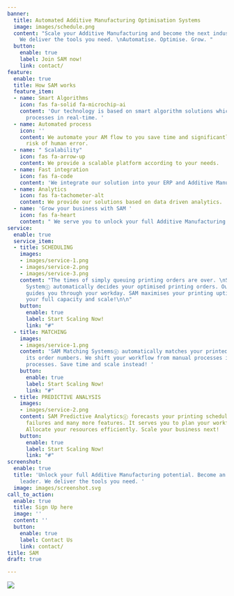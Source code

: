 ```yaml
---
banner:
  title: Automated Additive Manufacturing Optimisation Systems
  image: images/schedule.png
  content: "Scale your Additive Manufacturing and become the next industrial leader.
    We deliver the tools you need. \nAutomatise. Optimise. Grow. "
  button:
    enable: true
    label: Join SAM now!
    link: contact/
feature:
  enable: true
  title: How SAM works
  feature_item:
  - name: Smart Algorithms
    icon: fas fa-solid fa-microchip-ai
    content: 'Our technology is based on smart algorithm solutions which optimise
      processes in real-time. '
  - name: Automated process
    icon: ''
    content: We automate your AM flow to you save time and significantly reduce the
      risk of human error.
  - name: " Scalability"
    icon: fas fa-arrow-up
    content: We provide a scalable platform according to your needs.
  - name: Fast integration
    icon: fas fa-code
    content: 'We integrate our solution into your ERP and Additive Manufacturing Systems. '
  - name: Analytics
    icon: fas fa-tachometer-alt
    content: We provide our solutions based on data driven analytics.
  - name: 'Grow your business with SAM '
    icon: fas fa-heart
    content: " We serve you to unlock your full Additive Manufacturing."
service:
  enable: true
  service_item:
  - title: SCHEDULING
    images:
    - images/service-1.png
    - images/service-2.png
    - images/service-3.png
    content: "The times of simply queuing printing orders are over. \nSAM Scheduling
      Systemⓒ automatically decides your optimised printing orders. Our dashboard
      guides you through your workday. SAM maximises your printing uptime. Unlock
      your full capacity and scale!\n\n"
    button:
      enable: true
      label: Start Scaling Now!
      link: "#"
  - title: MATCHING
    images:
    - images/service-1.png
    content: 'SAM Matching Systemsⓒ automatically matches your printed objects with
      its order numbers. We shift your workflow from manual processes into fully automated
      processes. Save time and scale instead! '
    button:
      enable: true
      label: Start Scaling Now!
      link: "#"
  - title: PREDICTIVE ANALYSIS
    images:
    - images/service-2.png
    content: SAM Predictive Analyticsⓒ forecasts your printing schedules, printer
      failures and many more features. It serves you to plan your workflows optimised.
      Allocate your resources efficiently. Scale your business next!
    button:
      enable: true
      label: Start Scaling Now!
      link: "#"
screenshot:
  enable: true
  title: 'Unlock your full Additive Manufacturing potential. Become an industrial
    leader. We deliver the tools you need. '
  image: images/screenshot.svg
call_to_action:
  enable: true
  title: Sign Up here
  image: ''
  content: ''
  button:
    enable: true
    label: Contact Us
    link: contact/
title: SAM
draft: true

---
```

![](/images/logo_sam_tagline.png)